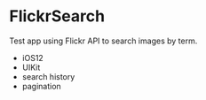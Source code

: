# FlickrSearch

Test app using Flickr API to search images by term.
- iOS12
- UIKit
- search history
- pagination
